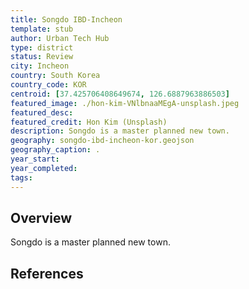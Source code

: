 ```yaml
---
title: Songdo IBD-Incheon
template: stub
author: Urban Tech Hub
type: district
status: Review
city: Incheon
country: South Korea
country_code: KOR
centroid: [37.425706408649674, 126.6887963886503]
featured_image: ./hon-kim-VNlbnaaMEgA-unsplash.jpeg
featured_desc: 
featured_credit: Hon Kim (Unsplash)
description: Songdo is a master planned new town.
geography: songdo-ibd-incheon-kor.geojson
geography_caption: .
year_start:
year_completed:
tags:
---
```


## Overview

Songdo is a master planned new town.

## References
